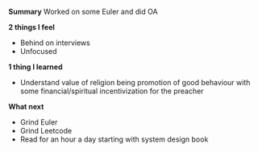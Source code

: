 **Summary**
Worked on some Euler and did OA

**2 things I feel**
- Behind on interviews
- Unfocused

**1 thing I learned**
- Understand value of religion being promotion of good behaviour with some financial/spiritual incentivization for the preacher

**What next**
- Grind Euler
- Grind Leetcode
- Read for an hour a day starting with system design book